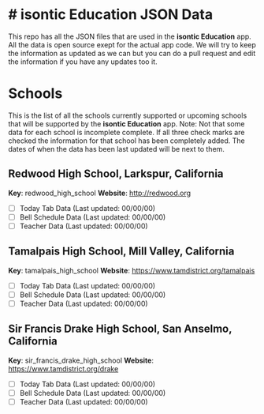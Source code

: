 # # isontic Education JSON Data

This repo has all the JSON files that are used in the **isontic Education** app. All the data is open source exept for the actual app code. We will try to keep the information as updated as we can but you can do a pull request and edit the information if you have any updates too it.


# Schools

This is the list of all the schools currently supported or upcoming schools that will be supported by the **isontic Education** app. Note: Not that some data for each school is incomplete complete. If all three check marks are checked the information for that school has been completely added. The dates of when the data has been last updated will be next to them.

## Redwood High School, Larkspur, California

**Key**: redwood_high_school
**Website**: http://redwood.org

 - [ ] Today Tab Data (Last updated: 00/00/00) 
 - [ ] Bell Schedule Data (Last updated: 00/00/00) 
 - [ ] Teacher Data (Last updated: 00/00/00) 

## Tamalpais High School, Mill Valley, California

**Key**: tamalpais_high_school
**Website**: https://www.tamdistrict.org/tamalpais

 - [ ] Today Tab Data (Last updated: 00/00/00) 
 - [ ] Bell Schedule Data (Last updated: 00/00/00) 
 - [ ] Teacher Data (Last updated: 00/00/00) 

## Sir Francis Drake High School, San Anselmo, California

**Key**: sir_francis_drake_high_school
**Website**: https://www.tamdistrict.org/drake

 - [ ] Today Tab Data (Last updated: 00/00/00) 
 - [ ] Bell Schedule Data (Last updated: 00/00/00) 
 - [ ] Teacher Data (Last updated: 00/00/00) 
